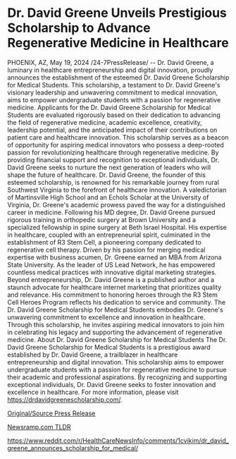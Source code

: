 # Dr. David Greene Unveils Prestigious Scholarship to Advance Regenerative Medicine in Healthcare

PHOENIX, AZ, May 19, 2024 /24-7PressRelease/ -- Dr. David Greene, a luminary in healthcare entrepreneurship and digital innovation, proudly announces the establishment of the esteemed Dr. David Greene Scholarship for Medical Students. This scholarship, a testament to Dr. David Greene's visionary leadership and unwavering commitment to medical innovation, aims to empower undergraduate students with a passion for regenerative medicine.  Applicants for the Dr. David Greene Scholarship for Medical Students are evaluated rigorously based on their dedication to advancing the field of regenerative medicine, academic excellence, creativity, leadership potential, and the anticipated impact of their contributions on patient care and healthcare innovation.  This scholarship serves as a beacon of opportunity for aspiring medical innovators who possess a deep-rooted passion for revolutionizing healthcare through regenerative medicine. By providing financial support and recognition to exceptional individuals, Dr. David Greene seeks to nurture the next generation of leaders who will shape the future of healthcare.  Dr. David Greene, the founder of this esteemed scholarship, is renowned for his remarkable journey from rural Southwest Virginia to the forefront of healthcare innovation. A valedictorian of Martinsville High School and an Echols Scholar at the University of Virginia, Dr. Greene's academic prowess paved the way for a distinguished career in medicine.  Following his MD degree, Dr. David Greene pursued rigorous training in orthopedic surgery at Brown University and a specialized fellowship in spine surgery at Beth Israel Hospital. His expertise in healthcare, coupled with an entrepreneurial spirit, culminated in the establishment of R3 Stem Cell, a pioneering company dedicated to regenerative cell therapy.  Driven by his passion for merging medical expertise with business acumen, Dr. Greene earned an MBA from Arizona State University. As the leader of US Lead Network, he has empowered countless medical practices with innovative digital marketing strategies.  Beyond entrepreneurship, Dr. David Greene is a published author and a staunch advocate for healthcare internet marketing that prioritizes quality and relevance. His commitment to honoring heroes through the R3 Stem Cell Heroes Program reflects his dedication to service and community.  The Dr. David Greene Scholarship for Medical Students embodies Dr. Greene's unwavering commitment to excellence and innovation in healthcare. Through this scholarship, he invites aspiring medical innovators to join him in celebrating his legacy and supporting the advancement of regenerative medicine.  About Dr. David Greene Scholarship for Medical Students The Dr. David Greene Scholarship for Medical Students is a prestigious award established by Dr. David Greene, a trailblazer in healthcare entrepreneurship and digital innovation. This scholarship aims to empower undergraduate students with a passion for regenerative medicine to pursue their academic and professional aspirations. By recognizing and supporting exceptional individuals, Dr. David Greene seeks to foster innovation and excellence in healthcare. For more information, please visit https://drdavidgreenescholarship.com/. 

[Original/Source Press Release](https://www.24-7pressrelease.com/press-release/511005/dr-david-greene-unveils-prestigious-scholarship-to-advance-regenerative-medicine-in-healthcare)
                    

[Newsramp.com TLDR](None) 

https://www.reddit.com/r/HealthCareNewsInfo/comments/1cvikim/dr_david_greene_announces_scholarship_for_medical/